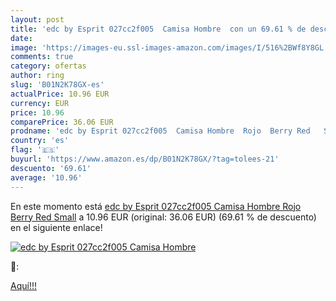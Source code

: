 ```yaml
---
layout: post
title: 'edc by Esprit 027cc2f005  Camisa Hombre  con un 69.61 % de descuento'
date: 
image: 'https://images-eu.ssl-images-amazon.com/images/I/516%2BWf8Y8GL._SL200_.jpg'
comments: true
category: ofertas
author: ring
slug: 'B01N2K78GX-es'
actualPrice: 10.96 EUR
currency: EUR
price: 10.96
comparePrice: 36.06 EUR
prodname: 'edc by Esprit 027cc2f005  Camisa Hombre  Rojo  Berry Red   Small'
country: 'es'
flag: '🇪🇸'
buyurl: 'https://www.amazon.es/dp/B01N2K78GX/?tag=tolees-21'
descuento: '69.61'
average: '10.96'
---
```


En este momento está [edc by Esprit 027cc2f005  Camisa Hombre  Rojo  Berry Red   Small](https://www.amazon.es/dp/B01N2K78GX/?tag=tolees-21) a 10.96 EUR (original: 36.06 EUR) (69.61 %  de descuento) en el siguiente enlace!

[![edc by Esprit 027cc2f005  Camisa Hombre ](https://images-eu.ssl-images-amazon.com/images/I/516%2BWf8Y8GL._SL200_.jpg)](https://www.amazon.es/dp/B01N2K78GX/?tag=tolees-21)

🔎:


[Aquí!!!](https://www.amazon.es/dp/B01N2K78GX/?tag=tolees-21)
